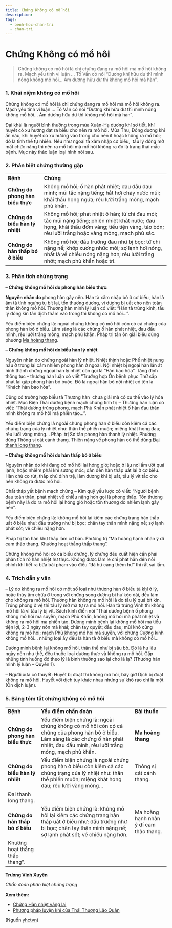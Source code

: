```yaml
---
title: Chứng Không có mồ hôi
description: 
tags:
  - benh-hoc-chan-tri
  - chan-tri
---
```


# Chứng Không có mồ hôi 

> Chứng không có mồ hôi là chỉ chứng đang ra mồ hôi mà mồ hôi không ra. Mạch yếu tinh vi luận … Tố Vấn có nói “Dương khí hữu dư thì mình nóng không mồ hôi… Âm dương hữu dư thì không mồ hôi mà hàn”.

### 1. Khái niệm không có mồ hôi

Chứng không có mồ hôi là chỉ chứng đang ra mồ hôi mà mồ hôi không ra. Mạch yếu tinh vi luận … Tố Vấn có nói “Dương khí hữu dư thì mình nóng không mồ hôi… Âm dương hữu dư thì không mồ hôi mà hàn”.

Đại khái là người bình thường trong mùa Xuân-Hạ dương khí sơ tiết, khí huyết có xu hướng đạt ra biểu cho nên ra mồ hôi. Mùa Thu, Đông dương khí ẩn náu, khí huyết có xu hướng vào trong cho nên ít hoặc không ra mồ hôi; đó là tình thế tự nhiên. Nếu như ngoại tà xâm nhập cơ biểu,  tấu lý đóng mở mất chức năng thì nên ra mồ hôi mà mồ hôi không ra đó là trạng thái mắc bệnh. Mục này thảo luận loại hình nói sau.

### 2. Phân biệt chứng thường gặp

|  |  |
| --- | --- |
| **Bệnh** | **Chứng** |
| **Chứng do phong hàn biểu thực** | Không mồ hôi; ố hàn phát nhiệt; đau đầu đau mình; mũi tắc nặng tiếng; hắt hơi chảy nước mũi; khái thấu họng ngứa; rêu lưỡi trắng mỏng, mạch phù khẩn. |
| **Chứng do biểu hàn lý nhiệt** | Không mồ hôi; phát nhiệt ô hàn; tứ chi đau mỏi; tắc mũi nặng tiếng; phiên nhiệt khát nước; đau họng, khái thấu đờm vàng; tiểu tiện vàng, táo bón; rêu lưỡi trắng hoặc vàng mỏng, mạch phù sác. |
| **Chứng do hàn thấp bó ở biểu** | Không mồ hôi; đầu trướng đau như bị bọc; tứ chi nặng nề; khớp xương nhức mỏi; sợ lạnh hơi nóng, nhất là về chiều nóng nặng hơn; rêu lưỡi trắng nhớt; mạch phù khẩn hoặc trì. |

### 3. Phân tích chứng trạng

**– Chứng không mồ hôi do phong hàn biểu thực:**

**Nguyên nhân do** phong hàn gây nên. Hàn tà xâm nhập bó ở cơ biểu, hàn là âm tà tính ngưng tụ bít lại, tổn thương dương, vì dương bị uất cho nên toàn thân không mồ hôi. Thương hàn minh lý luận có viết: “Hàn tà trúng kinh, tấu lý đóng kín tân dịch thấm vào trong thì không có mồ hôi…”. 

Yếu điểm biện chứng là: ngoài chứng không có mồ hôi còn có cả chứng của phong hàn bó ở biểu. Lâm sàng là các chứng ố hàn phát nhiệt, đau đầu mình, rêu lưỡi trắng mỏng, mạch phù khẩn. Pháp trị tân ôn giải biểu dùng phương [Ma hoàng thang](/yhctvn/bai-thuoc-ma-hoang-thang).

**– Chứng không mồ hôi do biểu hàn lý nhiệt**

Nguyên nhân do chứng ngoài hàn lý nhiệt. Nhiệt thịnh hoặc Phế nhiệt nung nấu ở trong lại cảm nhiễm phong hàn ở ngoài. Nội nhiệt bị ngoại hàn lấn át hình thành chứng ngoại hàn lý nhiệt còn gọi là “Hàn bao hỏa”. Tăng đính thông tục – thương hàn luận có viết “Trường hợp Ôn bệnh phục Thử sắp phát lại gặp phong hàn bó buộc. Đó là ngoại hàn bó nội nhiệt có tên là “Khách hàn bao hỏa”. 

Cũng có trường hợp biểu tà Thương hàn  chưa giải mà có xu thế vào lý hóa nhiệt. Mục Biện Thái dương bệnh mạch chứng tính trị – Thương hàn luận có viết: “Thái dương trúng phong, mạch Phù Khẩn phát nhiệt ố hàn đau thân mình không ra mồ hôi mà phiên táo…”. 

Yếu điểm biện chứng là ngoài chứng phong hàn ở biểu còn kiêm cả các chứng trạng của lý nhiệt như: thân thể phiền muộn; miệng khát họng đau; rêu lưỡi vàng mỏng… Pháp  trị Sơ tán phong hàn thanh lý nhiệt. Phương dùng Thông sị cát cánh thang. Thiên nặng về phong hàn có thể dùng [Đại thanh long thang](/yhctvn/bai-thuoc-dai-thanh-long-thang).

**– Chứng không mồ hôi do hàn thấp bó ở biểu**

Nguyên nhân do khi đang có mồ hôi lại hóng gió; hoặc ở lâu nơi ẩm ướt quá lạnh; hoặc nhiễm phải khí sương móc; dẫn đến hàn thấp uất lại ở cơ biểu. Hàn chủ co rút, thấp chủ dính trệ, làm dương khí bị uất, tấu lý vít tắc cho nên không ra được mồ hôi. 

Chất tháp yết bệnh mạch chứng – Kim quỹ yếu lược có viết: “Người bệnh đau toàn thân, phát nhiệt về chiều nặng hơn gọi là phong thấp. Tổn thương bệnh này là do ra mồ hôi lại hóng gió hoặc tổn thương do nhiễm lạnh gây nên”. 

Yếu điểm biện chứng là: không mồ hôi lại kiêm các chứng trạng hàn thấp uất ở biểu như: đầu trướng như bị bọc; chân tay thân mình nặng nề; sợ lạnh phát sốt; về chiều nặng hơn.

Pháp trị tán hàn khư thấp làm cơ bản. Phương trị “Ma hoàng hạnh nhân ý dĩ cam thảo thang. Khương hoạt thắng thấp thang”.

Chứng không mồ hôi có cả biểu chứng, lý chứng đều xuất hiện cần phải phân tích rõ hàn nhiệt hư thực. Không được lăm le chỉ phát hãn đến nỗi chính khí tiết ra bừa bãi phạm vào điều “đã hư càng thêm hư” thì rất sai lầm.

### 4. Trích dẫn y văn

– Lý do không ra mồ hôi có một số loại như thương hàn ở biểu tà khí ở lý, hoặc thủy âm chứa ở trong với chứng song dương bị hư kéo dài, đều làm cho không ra mồ hôi. Thương hàn không ra mồ hôi là do tấu lý quá bít kín. Trúng phong ở vệ thì tấu lý mở mà tự ra mồ hôi. Hàn tà trúng Vinh thì không mồ hôi là vì tấu lý bị vít. Sách kinh điển nói “Thái dương bệnh ố phong không mồ hôi mà suyễn, mạch Phù Khẩn, không mồ hôi mà phát nhiệt và không ra mồ hôi mà phiền táo. Dương minh bệnh lại không mồ hôi mà tiểu tiện lợi, 2-3 ngày nôn mà khái; chân tay quyết; đầu đau; mũi khô cũng không ra mồ hôi; mạch Phù không mồ hôi mà suyễn, với chứng Cương kính không mồ hôi… những loại ấy đều là hàn tà ở biểu mà không có mồ hôi… 

Dương minh bệnh lại không mồ hôi, thân thể như bị sâu bò. Đó là hư lâu ngày nên như thế, đều thuộc loại dương thực và không ra mồ hôi. Gặp những tình huống đó theo lý là bình thường sao lại cho là lạ? (Thương hàn minh lý luận – Quyển 1).

– Người xưa có thuyết: Huyết bị đoạt thì không mô hôi, bây giờ Dịch bị đoạt không ra mồ hôi. Huyết với dịch tuy khác nhau nhưng sự khô ráo chỉ là một (Ôn dịch luận).

### 5. Bảng tóm tắt chứng không có mồ hôi

|  |  |  |
| --- | --- | --- |
| **Bệnh** | **Yếu điểm chẩn đoán** |  **Bài thuốc** |
| **Chứng do phong hàn biểu thực** | Yếu điểm biện chứng là: ngoài chứng không có mồ hôi còn có cả chứng của phong hàn bó ở biểu. Lâm sàng là các chứng ố hàn phát nhiệt, đau đầu mình, rêu lưỡi trắng mỏng, mạch phù khẩn. | **Ma hoàng thang** |
| **Chứng do biểu hàn lý nhiệt** | Yếu điểm biện chứng là ngoài chứng phong hàn ở biểu còn kiêm cả các chứng trạng của lý nhiệt như: thân thể phiền muộn; miệng khát họng đau; rêu lưỡi vàng mỏng…  | Thông sị cát cánh thang.
Đại thanh long thang. |
| **Chứng do hàn thấp bó ở biểu** | Yếu điểm biện chứng là: không mồ hôi lại kiêm các chứng trạng hàn thấp uất ở biểu như: đầu trướng như bị bọc; chân tay thân mình nặng nề; sợ lạnh phát sốt; về chiều nặng hơn. | Ma hoàng hạnh nhân ý dĩ cam thảo thang. 
Khương hoạt thắng thấp thang”. |

**Trương Vinh Xuyên**

*Chẩn đoán phân biệt chứng trạng*

**Xem thêm:**

* [Chứng Hàn nhiệt vãng lai](/yhctvn/chung-han-nhiet-vang-lai)
* [Phương pháp luyện khí của Thái Thượng Lão Quân](/yhctvn/phuong-phap-luyen-khi-cua-thai-thuong-lao-quan)

(Nguồn <a href="https://yhctvn.com/chung-khong-co-mo-hoi/" target="_blank">yhctvn</a>)
